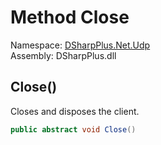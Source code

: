 # Method Close

Namespace: [DSharpPlus.Net.Udp](DSharpPlus.Net.Udp.md)  
Assembly: DSharpPlus.dll

## <a id="DSharpPlus_Net_Udp_BaseUdpClient_Close"></a>Close\(\)

Closes and disposes the client.

```csharp
public abstract void Close()
```

